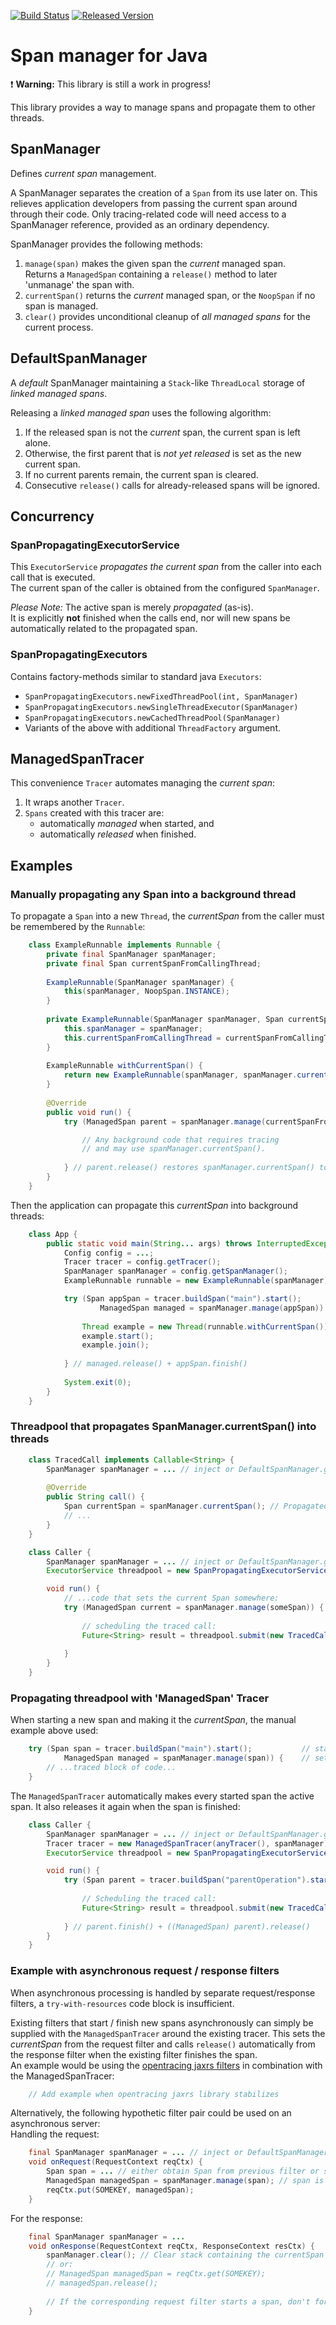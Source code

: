 [![Build Status][ci-img]][ci] [![Released Version][maven-img]][maven]

# Span manager for Java

:heavy_exclamation_mark: **Warning:** This library is still a work in progress!

This library provides a way to manage spans and propagate them to other threads.

## SpanManager

Defines _current span_ management.

A SpanManager separates the creation of a `Span` from its use later on.
This relieves application developers from passing the current span around through their code.
Only tracing-related code will need access to a SpanManager reference, provided as an ordinary dependency.

SpanManager provides the following methods:

 1. `manage(span)` makes the given span the _current_ managed span.  
    Returns a `ManagedSpan` containing a `release()` method
    to later 'unmanage' the span with.
 2. `currentSpan()` returns the _current_ managed span,
    or the `NoopSpan` if no span is managed.
 3. `clear()` provides unconditional cleanup of _all managed spans_ for the current process.

## DefaultSpanManager

A _default_ SpanManager maintaining a `Stack`-like `ThreadLocal` storage of _linked managed spans_.

Releasing a _linked managed span_ uses the following algorithm:
 1. If the released span is not the _current_ span, the current span is left alone.
 2. Otherwise, the first parent that is <em>not yet released</em> is set as the new current span.
 3. If no current parents remain, the current span is cleared.
 4. Consecutive `release()` calls for already-released spans will be ignored.

## Concurrency

### SpanPropagatingExecutorService

This `ExecutorService` _propagates the current span_ 
from the caller into each call that is executed.  
The current span of the caller is obtained from the configured `SpanManager`.

_Please Note:_ The active span is merely _propagated_ (as-is).  
It is explicitly **not** finished when the calls end,
nor will new spans be automatically related to the propagated span.

### SpanPropagatingExecutors

Contains factory-methods similar to standard java `Executors`:  
 - `SpanPropagatingExecutors.newFixedThreadPool(int, SpanManager)`
 - `SpanPropagatingExecutors.newSingleThreadExecutor(SpanManager)`
 - `SpanPropagatingExecutors.newCachedThreadPool(SpanManager)`
 - Variants of the above with additional `ThreadFactory` argument.

## ManagedSpanTracer

This convenience `Tracer` automates managing the _current span_:
 1. It wraps another `Tracer`.
 2. `Spans` created with this tracer are:
    - automatically _managed_ when started, and
    - automatically _released_ when finished.

## Examples

### Manually propagating any Span into a background thread

To propagate a `Span` into a new `Thread`, the _currentSpan_ from the caller must be
remembered by the `Runnable`:

```java
    class ExampleRunnable implements Runnable {
        private final SpanManager spanManager;
        private final Span currentSpanFromCallingThread;
        
        ExampleRunnable(SpanManager spanManager) {
            this(spanManager, NoopSpan.INSTANCE);
        }
        
        private ExampleRunnable(SpanManager spanManager, Span currentSpanFromCallingThread) {
            this.spanManager = spanManager;
            this.currentSpanFromCallingThread = currentSpanFromCallingThread;
        }
        
        ExampleRunnable withCurrentSpan() {
            return new ExampleRunnable(spanManager, spanManager.currentSpan());
        }
        
        @Override
        public void run() {
            try (ManagedSpan parent = spanManager.manage(currentSpanFromCallingThread)) {

                // Any background code that requires tracing
                // and may use spanManager.currentSpan().
                
            } // parent.release() restores spanManager.currentSpan() to NoopSpan in new thread.
        }
    }
```

Then the application can propagate this _currentSpan_ into background threads:

```java
    class App {
        public static void main(String... args) throws InterruptedException {
            Config config = ...;
            Tracer tracer = config.getTracer();
            SpanManager spanManager = config.getSpanManager();
            ExampleRunnable runnable = new ExampleRunnable(spanManager);

            try (Span appSpan = tracer.buildSpan("main").start();           // start appSpan
                    ManagedSpan managed = spanManager.manage(appSpan)) {    // update currentSpan
            
                Thread example = new Thread(runnable.withCurrentSpan());
                example.start();
                example.join();
                
            } // managed.release() + appSpan.finish()
            
            System.exit(0);
        }
    }

```

### Threadpool that propagates SpanManager.currentSpan() into threads

```java
    class TracedCall implements Callable<String> {
        SpanManager spanManager = ... // inject or DefaultSpanManager.getInstance();
        
        @Override
        public String call() {
            Span currentSpan = spanManager.currentSpan(); // Propagated span from caller
            // ...
        }
    }

    class Caller {
        SpanManager spanManager = ... // inject or DefaultSpanManager.getInstance(); 
        ExecutorService threadpool = new SpanPropagatingExecutorService(anyThreadpool(), spanManager);

        void run() {
            // ...code that sets the current Span somewhere:
            try (ManagedSpan current = spanManager.manage(someSpan)) {
                
                // scheduling the traced call:
                Future<String> result = threadpool.submit(new TracedCall());
                
            }
        }
    }

```

### Propagating threadpool with 'ManagedSpan' Tracer

When starting a new span and making it the _currentSpan_, the manual example above used:
```java
    try (Span span = tracer.buildSpan("main").start();           // start span
            ManagedSpan managed = spanManager.manage(span)) {    // set currentSpan() to span
        // ...traced block of code...
    }
```

The `ManagedSpanTracer` automatically makes every started span the active span.
It also releases it again when the span is finished:

```java
    class Caller {
        SpanManager spanManager = ... // inject or DefaultSpanManager.getInstance();
        Tracer tracer = new ManagedSpanTracer(anyTracer(), spanManager);
        ExecutorService threadpool = new SpanPropagatingExecutorService(anyThreadpool(), spanManager);

        void run() {
            try (Span parent = tracer.buildSpan("parentOperation").start()) { // parent == currentSpan
            
                // Scheduling the traced call:
                Future<String> result = threadpool.submit(new TracedCall());
                
            } // parent.finish() + ((ManagedSpan) parent).release()
        }
    }
```

### Example with asynchronous request / response filters

When asynchronous processing is handled by separate request/response filters,
a `try-with-resources` code block is insufficient.

Existing filters that start / finish new spans asynchronously can simply 
be supplied with the `ManagedSpanTracer` around the existing tracer.
This sets the _currentSpan_ from the request filter
and calls `release()` automatically from the response filter
when the existing filter finishes the span.  
An example would be using the [opentracing jaxrs filters](https://github.com/opentracing-contrib/java-jaxrs) 
in combination with the ManagedSpanTracer:
```java
    // Add example when opentracing jaxrs library stabilizes
```

Alternatively, the following hypothetic filter pair could be used on an asynchronous server:  
Handling the request:
```java
    final SpanManager spanManager = ... // inject or DefaultSpanManager.getInstance();
    void onRequest(RequestContext reqCtx) {
        Span span = ... // either obtain Span from previous filter or start from the request
        ManagedSpan managedSpan = spanManager.manage(span); // span is now activeSpan.
        reqCtx.put(SOMEKEY, managedSpan);
    }
```

For the response:
```java
    final SpanManager spanManager = ...
    void onResponse(RequestContext reqCtx, ResponseContext resCtx) {
        spanManager.clear(); // Clear stack containing the currentSpan if this is a boundary-filter
        // or: 
        // ManagedSpan managedSpan = reqCtx.get(SOMEKEY);
        // managedSpan.release();
        
        // If the corresponding request filter starts a span, don't forget to call span.finish() here!
    }
```

  [ci-img]: https://img.shields.io/travis/opentracing-contrib/java-activespan/master.svg
  [ci]: https://travis-ci.org/opentracing-contrib/java-activespan
  [maven-img]: https://img.shields.io/maven-central/v/io.opentracing.contrib/java-spanmanager.svg
  [maven]: http://search.maven.org/#search%7Cga%7C1%7Cjava-spanmanager

